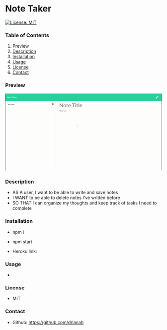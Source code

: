 # Note Taker

[![License: MIT](https://img.shields.io/badge/License-MIT-yellow.svg)](https://opensource.org/licenses/MIT)

### Table of Contents

1. Preview
2. [Description](#description)
3. [Installation](#installation)
4. [Usage](#usage)
5. [License](#license)
6. [Contact](#contact)

### Preview

![notes app](/assets/notes.gif)

### Description

- AS A user, I want to be able to write and save notes
- I WANT to be able to delete notes I've written before
- SO THAT I can organize my thoughts and keep track of tasks I need to complete

### Installation

- npm i
- npm start

- Heroku link:

### Usage

-

### License

- MIT

### Contact

- Github: https://github.com/drlanah
